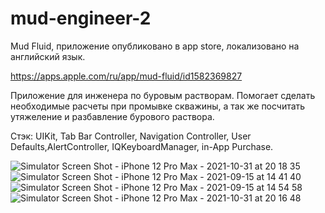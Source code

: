 # mud-engineer-2
Mud Fluid, приложение опубликовано в app store, локализовано на английский язык.

https://apps.apple.com/ru/app/mud-fluid/id1582369827

Приложение для инженера по буровым растворам.
Помогает сделать необходимые расчеты при промывке скважины, а так же посчитать утяжеление и разбавление бурового раствора.

Cтэк: UIKit, Tab Bar Controller, Navigation Controller, User Defaults,AlertController, IQKeyboardManager, in-App Purchase.

![Simulator Screen Shot - iPhone 12 Pro Max - 2021-10-31 at 20 18 35](https://user-images.githubusercontent.com/70599404/143411580-d10fa52c-d285-4259-85f9-0511d7a0a2cf.png)
![Simulator Screen Shot - iPhone 12 Pro Max - 2021-09-15 at 14 41 40](https://user-images.githubusercontent.com/70599404/143411562-11990d5d-445f-40fa-bc01-83203a5887cf.png)
![Simulator Screen Shot - iPhone 12 Pro Max - 2021-09-15 at 14 54 58](https://user-images.githubusercontent.com/70599404/143411569-3c3d6427-33f6-4a55-a73a-612599a162be.png)
![Simulator Screen Shot - iPhone 12 Pro Max - 2021-10-31 at 20 16 48](https://user-images.githubusercontent.com/70599404/143411575-eda5759c-29a7-49c6-85e6-6a07d22d3762.png)

